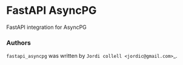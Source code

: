 # FastAPI AsyncPG

FastAPI integration for AsyncPG

### Authors

`fastapi_asyncpg` was written by `Jordi collell <jordic@gmail.com>`\_.
